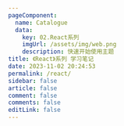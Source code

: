 ```yaml
---
pageComponent:
  name: Catalogue
  data:
    key: 02.React系列
    imgUrl: /assets/img/web.png
    description: 快速开始使用主题
title: 《React》系列 学习笔记
date: 2023-11-02 20:24:53
permalink: /react/
sidebar: false
article: false
comment: false
comments: false
editLink: false
---
```

